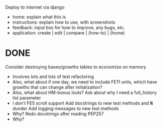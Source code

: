 Deploy to internet via django
- home: explain what this is
- instructions: explain how to use, with screenshots
- feedback: input box for how to improve, any bugs, etc.
- application: create | edit | compare | (how-to) | (home)

DONE
====
Consider destroying bases/growths tables to economize on memory
- Involves lots and lots of test refactoring
- Also, what about if one day, we need to include FE11 units, which have growths that can change after initialization?
- Also, what about HM-bonus louts?
Ask about why I need a full_history list parameter
- I don't
FE5 scroll support
Add docstrings to new test methods and __lt__ dunder
Add logging messages to new test methods
- Why?
Redo docstrings after reading PEP257
- Why?
